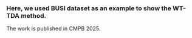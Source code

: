 ### Here, we used BUSI dataset as an example to show the WT-TDA method.

The work is published in CMPB 2025.
